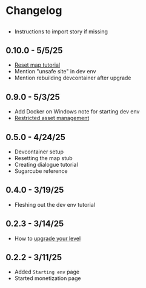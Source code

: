 # Changelog

##

- Instructions to import story if missing

## 0.10.0 - 5/5/25

- [Reset map tutorial](https://docs.getlost.gg/0.10.0/tutorials/map/resetting/)
- Mention "unsafe site" in dev env
- Mention rebuilding devcontainer after upgrade

## 0.9.0 - 5/3/25

- Add Docker on Windows note for starting dev env
- [Restricted asset management](https://docs.getlost.gg/0.9.0/reference/asset-management/)

## 0.5.0 - 4/24/25

- Devcontainer setup
- Resetting the map stub
- Creating dialogue tutorial
- Sugarcube reference

## 0.4.0 - 3/19/25

- Fleshing out the dev env tutorial

## 0.2.3 - 3/14/25

- How to [upgrade your level](https://docs.getlost.gg/0.2.3/reference/upgrading)

## 0.2.2 - 3/11/25

- Added `Starting env` page
- Started monetization page
